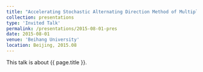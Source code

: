 ```yaml
---
title: "Accelerating Stochastic Alternating Direction Method of Multipliers by Variance Reduction"
collection: presentations
type: 'Invited Talk'
permalink: /presentations/2015-08-01-pres
date: 2015-08-01
venue: 'Beihang University'
location: Beijing, 2015.08
---
```


This talk is about {{ page.title }}.
